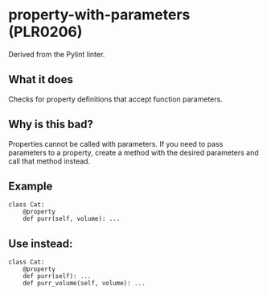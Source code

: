 # property-with-parameters (PLR0206)
Derived from the Pylint linter.
## What it does
Checks for property definitions that accept function parameters.
## Why is this bad?
Properties cannot be called with parameters.
If you need to pass parameters to a property, create a method with the
desired parameters and call that method instead.
## Example
```
class Cat:
    @property
    def purr(self, volume): ...
```
## Use instead:
```
class Cat:
    @property
    def purr(self): ...
    def purr_volume(self, volume): ...
```